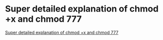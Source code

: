 # Super detailed explanation of chmod +x and chmod 777
[Super detailed explanation of chmod +x and chmod 777](https://aiwithcloud.com/2022/09/16/super_detailed_explanation_of_chmod_x_and_chmod_777/)